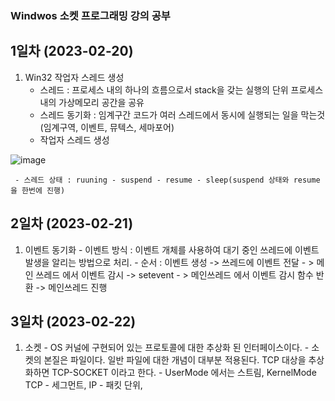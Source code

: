 ### Windwos 소켓 프로그래밍 강의 공부 

## 1일차 (2023-02-20)
  1. Win32 작업자 스레드 생성
     - 스레드 : 프로세스 내의 하나의 흐름으로서 stack을 갖는 실행의 단위 프로세스 내의 가상메모리 공간을 공유 
     - 스레드 동기화 : 임계구간 코드가 여러 스레드에서 동시에 실행되는 일을 막는것 (임계구역, 이벤트, 뮤텍스, 세마포어)
     - 작업자 스레드 생성 

![image](https://user-images.githubusercontent.com/37799491/220125567-843b3075-6bea-4c73-a904-ed55f3cbbd20.png)

     - 스레드 상태 : ruuning - suspend - resume - sleep(suspend 상태와 resume 을 한번에 진행)  

## 2일차 (2023-02-21)
  1. 이벤트 동기화
    - 이벤트 방식  : 이벤트 개체를 사용하여 대기 중인 쓰레드에 이벤트 발생을 알리는 방법으로 처리.
    - 순서 : 이벤트 생성 -> 쓰레드에 이벤트 전달 - > 메인 쓰레드 에서 이벤트 감시 -> setevent - > 메인쓰레드 에서 이벤트 감시 함수 반환
             -> 메인쓰레드 진행 

## 3일차 (2023-02-22)
  1. 소켓 
    - OS 커널에 구현되어 있는 프로토콜에 대한 추상화 된 인터페이스이다.
    - 소켓의 본질은 파일이다. 일반 파일에 대한 개념이 대부분 적용된다. TCP 대상을 추상화하면 TCP-SOCKET 이라고 한다.
    - UserMode 에서는 스트림,  KernelMode TCP - 세그먼트,  IP - 패킷 단위,  
